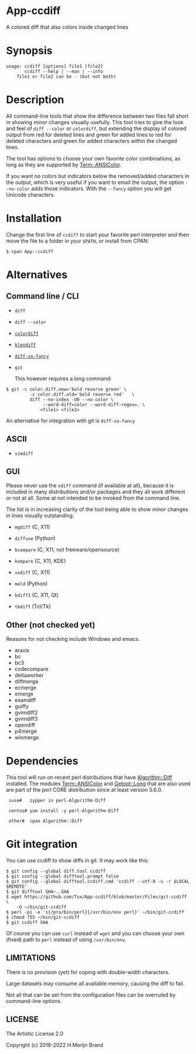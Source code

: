 # App-ccdiff

A colored diff that also colors inside changed lines

# Synopsis
```
usage: ccdiff [options] file1 [file2]
       ccdiff --help | --man | --info
	file1 or file2 can be - (but not both)
```
# Description

All command-line tools that show the difference between two files fall
short in showing minor changes visually usefully. This tool tries to give
the look and feel of `diff --color` or `colordiff`, but extending the
display of colored output from red for deleted lines and green for added
lines to red for deleted characters and green for added characters within
the changed lines.

The tool has options to choose your own favorite color combinations, as
long as they are supported by
[Term::ANSIColor](https://metacpan.org/pod/Term::ANSIColor).

If you want no colors but indicators below the removed/added characters
in the output, which is very useful if you want to email the output, the
option `--no-color` adds those indicators. With the `--fancy` option you
will get Unicode characters.

# Installation

Change the first line of `ccdiff` to start your favorite perl interpreter
and then move the file to a folder in your `$PATH`, or install from CPAN:
```
$ cpan App::ccdiff
```

# Alternatives

## Command line / CLI

 * `diff`

 * `diff --color`

 * [`colordiff`](https://www.colordiff.org/)

 * [`klondiff`](https://github.com/pierstitus/klondiff)

 * [`diff-so-fancy`](https://github.com/so-fancy/diff-so-fancy)

 * `git`

   This however requires a long command:
```
$ git -c color.diff.new='bold reverse green' \
         -c color.diff.old='bold reverse red'   \
         diff --no-index -U0 --no-color \
              --word-diff=color --word-diff-regex=. \
             <file1> <file2>
```
   An alternative for integration with git is `diff-so-fancy`

## ASCII

 * `vimdiff`

## GUI

Please never use the `xdiff` command (if available at all), because it is
included in many distributions and/or packages and they all work different
or not at all. Some at not intended to be invoked from the command line.

The list is in increasing clarity of the tool being able to show *minor*
changes in lines visually outstanding:

 * `mgdiff` (C, X11)

 * `diffuse` (Python)

 * `bcompare` (C, X11, not freeware/opensource)

 * `kompare` (C, X11, KDE)

 * `xxdiff` (C, X11)

 * `meld` (Python)

 * `kdiff3` (C, X11, Qt)

 * `tkdiff` (Tcl/Tk)

## Other (not checked yet)

Reasons for not checking include Windows and emacs.

 * araxis
 * bc
 * bc3
 * codecompare
 * deltaworker
 * diffmerge
 * ecmerge
 * emerge
 * examdiff
 * guiffy
 * gvimdiff2
 * gvimdiff3
 * opendiff
 * p4merge
 * winmerge

# Dependencies

This tool will run on recent perl distributions that have
[Algorithm::Diff](https://metacpan.org/pod/Algorithm::Diff)
installed. The modules
[Term::ANSIColor](https://metacpan.org/pod/Term::ANSIColor)
and [Getopt::Long](https://metacpan.org/pod/Getopt::Long)
that are also used are part of the perl CORE distribution
since at least version 5.6.0.
```
 suse#   zypper in perl-Algorithm-Diff

 centos# yum install -y perl-Algorithm-Diff

 other#  cpan Algorithm::Diff
```
# Git integration

You can use ccdiff to show diffs in git. It may work like this:
```
$ git config --global diff.tool ccdiff
$ git config --global difftool.prompt false
$ git config --global difftool.ccdiff.cmd 'ccdiff --utf-8 -u -r $LOCAL $REMOTE'
$ git difftool SHA~..SHA
$ wget https://github.com/Tux/App-ccdiff/blob/master/Files/git-ccdiff \
    -O ~/bin/git-ccdiff
$ perl -pi -e 's{/pro/bin/perl}{/usr/bin/env perl}' ~/bin/git-ccdiff
$ chmod 755 ~/bin/git-ccdiff
$ git ccdiff SHA
```

Of course you can use `curl` instead of `wget` and you can choose your own
(fixed) path to `perl` instead of using `/usr/bin/env`.

## LIMITATIONS

There is no provision (yet) for coping with double-width characters.

Large datasets may consume all available memory, causing the diff to fail.

Not all that can be set from the configuration files can be overruled by
command-line options.

## LICENSE

The Artistic License 2.0

Copyright (c) 2018-2022 H.Merijn Brand
